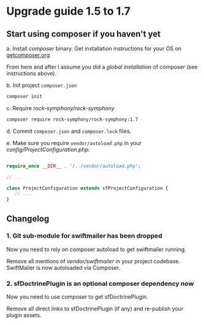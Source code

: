 Upgrade guide 1.5 to 1.7
========================

## Start using composer if you haven't yet

a. Install *composer* binary. 
   Get installation instructions for your OS on [getcomposer.org](https://getcomposer.org/doc/00-intro.md).
   
   From here and after I assume you did a *global installation* of composer (see instructions above).

b. Init project `composer.json`
   
   ```bash
   composer init
   ```
   
c. Require *rock-symphony/rock-symphony*

   ```bash
   composer require rock-symphony/rock-symphony:1.7
   ```

d. Commit `composer.json` and `composer.lock` files.

e. Make sure you require `vendor/autoload.php` in your *config/ProjectConfiguration.php*:

   ```php
   
   require_once __DIR__ . '/../vendor/autoload.php';
   
   // ...
   
   class ProjectConfiguration extends sfProjectConfiguration {
      // ...
   }
   
   ```

## Changelog

### 1. Git sub-module for swiftmailer has been dropped
 
Now you need to rely on composer autoload to get swiftmailer running.

Remove all mentions of *vendor/swiftmailer* in your project codebase. 
SwiftMailer is now autoloaded via Composer.

### 2. sfDoctrinePlugin is an optional composer dependency now
 
Now you need to use composer to get sfDoctrinePlugin.

Remove all direct links to sfDoctrinePlugin (if any) and re-publish your plugin assets.
